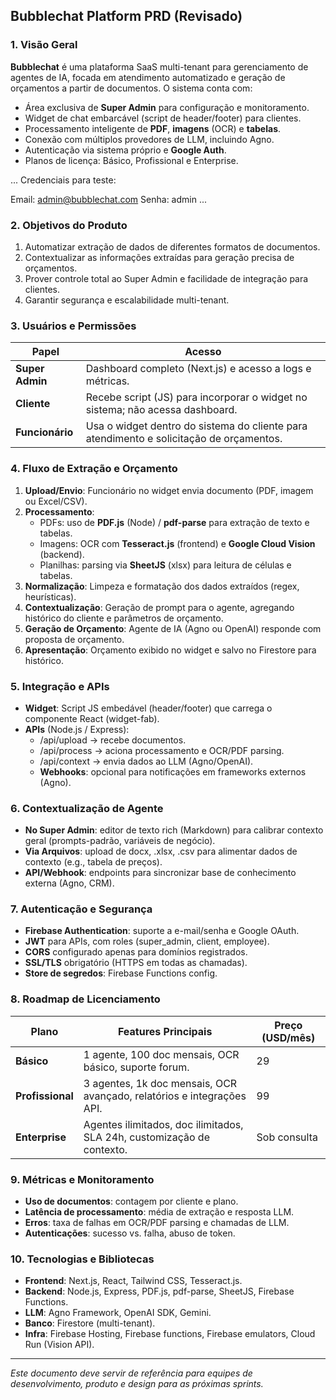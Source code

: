 ## Bubblechat Platform PRD (Revisado)

### 1. Visão Geral

**Bubblechat** é uma plataforma SaaS multi-tenant para gerenciamento de agentes de IA, focada em atendimento automatizado e geração de orçamentos a partir de documentos. O sistema conta com:

- Área exclusiva de **Super Admin** para configuração e monitoramento.
- Widget de chat embarcável (script de header/footer) para clientes.
- Processamento inteligente de **PDF**, **imagens** (OCR) e **tabelas**.
- Conexão com múltiplos provedores de LLM, incluindo Agno.
- Autenticação via sistema próprio e **Google Auth**.
- Planos de licença: Básico, Profissional e Enterprise.

...
Credenciais para teste:

Email: admin@bubblechat.com
Senha: admin
...

### 2. Objetivos do Produto

1. Automatizar extração de dados de diferentes formatos de documentos.
2. Contextualizar as informações extraídas para geração precisa de orçamentos.
3. Prover controle total ao Super Admin e facilidade de integração para clientes.
4. Garantir segurança e escalabilidade multi-tenant.

### 3. Usuários e Permissões

| Papel           | Acesso                                                                                  |
| --------------- | --------------------------------------------------------------------------------------- |
| **Super Admin** | Dashboard completo (Next.js) e acesso a logs e métricas.                                |
| **Cliente**     | Recebe script (JS) para incorporar o widget no sistema; não acessa dashboard.           |
| **Funcionário** | Usa o widget dentro do sistema do cliente para atendimento e solicitação de orçamentos. |

### 4. Fluxo de Extração e Orçamento

1. **Upload/Envio**: Funcionário no widget envia documento (PDF, imagem ou Excel/CSV).
2. **Processamento**:
   - PDFs: uso de **PDF.js** (Node) / **pdf-parse** para extração de texto e tabelas.
   - Imagens: OCR com **Tesseract.js** (frontend) e **Google Cloud Vision** (backend).
   - Planilhas: parsing via **SheetJS** (xlsx) para leitura de células e tabelas.
3. **Normalização**: Limpeza e formatação dos dados extraídos (regex, heurísticas).
4. **Contextualização**: Geração de prompt para o agente, agregando histórico do cliente e parâmetros de orçamento.
5. **Geração de Orçamento**: Agente de IA (Agno ou OpenAI) responde com proposta de orçamento.
6. **Apresentação**: Orçamento exibido no widget e salvo no Firestore para histórico.

### 5. Integração e APIs

- **Widget**: Script JS embedável (header/footer) que carrega o componente React (widget-fab).
- **APIs** (Node.js / Express):
  - /api/upload → recebe documentos.
  - /api/process → aciona processamento e OCR/PDF parsing.
  - /api/context → envia dados ao LLM (Agno/OpenAI).
  - **Webhooks**: opcional para notificações em frameworks externos (Agno).

### 6. Contextualização de Agente

- **No Super Admin**: editor de texto rich (Markdown) para calibrar contexto geral (prompts-padrão, variáveis de negócio).
- **Via Arquivos**: upload de docx, .xlsx, .csv para alimentar dados de contexto (e.g., tabela de preços).
- **API/Webhook**: endpoints para sincronizar base de conhecimento externa (Agno, CRM).

### 7. Autenticação e Segurança

- **Firebase Authentication**: suporte a e-mail/senha e Google OAuth.
- **JWT** para APIs, com roles (super\_admin, client, employee).
- **CORS** configurado apenas para domínios registrados.
- **SSL/TLS** obrigatório (HTTPS em todas as chamadas).
- **Store de segredos**: Firebase Functions config.

### 8. Roadmap de Licenciamento

| Plano            | Features Principais                                                    | Preço (USD/mês) |
| ---------------- | ---------------------------------------------------------------------- | --------------- |
| **Básico**       | 1 agente, 100 doc mensais, OCR básico, suporte forum.                  | 29              |
| **Profissional** | 3 agentes, 1k doc mensais, OCR avançado, relatórios e integrações API. | 99              |
| **Enterprise**   | Agentes ilimitados, doc ilimitados, SLA 24h, customização de contexto. | Sob consulta    |

### 9. Métricas e Monitoramento

- **Uso de documentos**: contagem por cliente e plano.
- **Latência de processamento**: média de extração e resposta LLM.
- **Erros**: taxa de falhas em OCR/PDF parsing e chamadas de LLM.
- **Autenticações**: sucesso vs. falha, abuso de token.

### 10. Tecnologias e Bibliotecas

- **Frontend**: Next.js, React, Tailwind CSS, Tesseract.js.
- **Backend**: Node.js, Express, PDF.js, pdf-parse, SheetJS, Firebase Functions.
- **LLM**: Agno Framework, OpenAI SDK, Gemini.
- **Banco**: Firestore (multi-tenant).
- **Infra**: Firebase Hosting, Firebase functions, Firebase emulators, Cloud Run (Vision API).

---

*Este documento deve servir de referência para equipes de desenvolvimento, produto e design para as próximas sprints.*